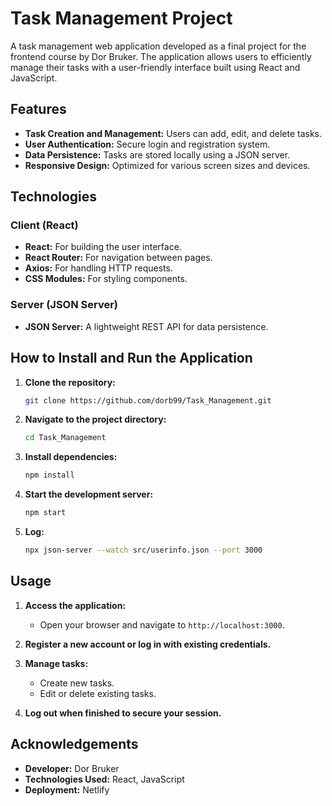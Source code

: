 # Task Management Project

A task management web application developed as a final project for the frontend course by Dor Bruker. 
The application allows users to efficiently manage their tasks with a user-friendly interface built using React and JavaScript.

## Features

- **Task Creation and Management:** Users can add, edit, and delete tasks.
- **User Authentication:** Secure login and registration system.
- **Data Persistence:** Tasks are stored locally using a JSON server.
- **Responsive Design:** Optimized for various screen sizes and devices.

## Technologies

### Client (React)
- **React:** For building the user interface.
- **React Router:** For navigation between pages.
- **Axios:** For handling HTTP requests.
- **CSS Modules:** For styling components.

### Server (JSON Server)
- **JSON Server:** A lightweight REST API for data persistence.

## How to Install and Run the Application

1. **Clone the repository:**
    ```bash
    git clone https://github.com/dorb99/Task_Management.git
    ```

2. **Navigate to the project directory:**
    ```bash
    cd Task_Management
    ```

3. **Install dependencies:**
    ```bash
    npm install
    ```

4. **Start the development server:**
    ```bash
    npm start
    ```

5. **Log:**
    ```bash
    npx json-server --watch src/userinfo.json --port 3000
    ```

## Usage

1. **Access the application:**
   - Open your browser and navigate to `http://localhost:3000`.

2. **Register a new account or log in with existing credentials.**

3. **Manage tasks:**
   - Create new tasks.
   - Edit or delete existing tasks.

4. **Log out when finished to secure your session.**

## Acknowledgements

- **Developer:** Dor Bruker
- **Technologies Used:** React, JavaScript
- **Deployment:** Netlify
